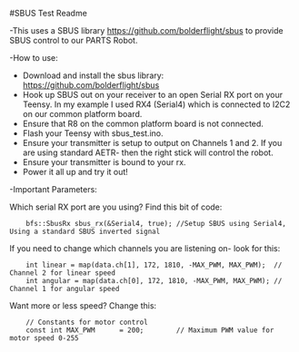 #SBUS Test Readme

-This uses a SBUS library https://github.com/bolderflight/sbus to provide SBUS control to our PARTS Robot.  

-How to use:

- Download and install the sbus library: https://github.com/bolderflight/sbus
- Hook up SBUS out on your receiver to an open Serial RX port on your Teensy.  In my example I used RX4 (Serial4) which is connected to I2C2 on our common platform board.
- Ensure that R8 on the common platform board is not connected.  
- Flash your Teensy with sbus_test.ino.
- Ensure your transmitter is setup to output on Channels 1 and 2.  If you are using standard AETR- then the right stick will control the robot.
- Ensure your transmitter is bound to your rx.
- Power it all up and try it out!

-Important Parameters:

Which serial RX port are you using?  Find this bit of code:

        bfs::SbusRx sbus_rx(&Serial4, true); //Setup SBUS using Serial4, Using a standard SBUS inverted signal


If you need to change which channels you are listening on- look for this:

        int linear = map(data.ch[1], 172, 1810, -MAX_PWM, MAX_PWM);  // Channel 2 for linear speed
        int angular = map(data.ch[0], 172, 1810, -MAX_PWM, MAX_PWM); // Channel 1 for angular speed

Want more or less speed? Change this:

        // Constants for motor control
        const int MAX_PWM      = 200;        // Maximum PWM value for motor speed 0-255